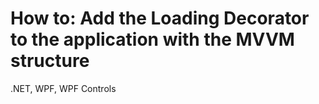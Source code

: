 # How to: Add the Loading Decorator to the application with the MVVM structure
.NET, WPF, WPF Controls
